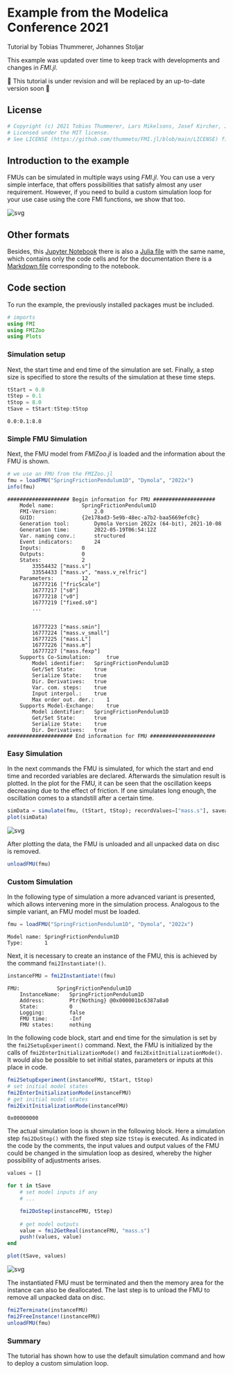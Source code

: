 # Example from the Modelica Conference 2021
Tutorial by Tobias Thummerer, Johannes Stoljar

This example was updated over time to keep track with developments and changes in *FMI.jl*.

🚧 This tutorial is under revision and will be replaced by an up-to-date version soon 🚧

## License


```julia
# Copyright (c) 2021 Tobias Thummerer, Lars Mikelsons, Josef Kircher, Johannes Stoljar
# Licensed under the MIT license. 
# See LICENSE (https://github.com/thummeto/FMI.jl/blob/main/LICENSE) file in the project root for details.
```

## Introduction to the example
FMUs can be simulated in multiple ways using *FMI.jl*. You can use a very simple interface, that offers possibilities that satisfy almost any user requirement. However, if you need to build a custom simulation loop for your use case using the core FMI functions, we show that too.

![svg](https://github.com/thummeto/FMI.jl/blob/main/docs/src/examples/pics/SpringFrictionPendulum1D.svg?raw=true)  

## Other formats
Besides, this [Jupyter Notebook](https://github.com/thummeto/FMI.jl/blob/examples/examples/jupyter-src/modelica_conference_2021.ipynb) there is also a [Julia file](https://github.com/thummeto/FMI.jl/blob/examples/examples/jupyter-src/modelica_conference_2021.jl) with the same name, which contains only the code cells and for the documentation there is a [Markdown file](https://github.com/thummeto/FMI.jl/blob/examples/examples/jupyter-src/modelica_conference_2021.md) corresponding to the notebook.  

## Code section

To run the example, the previously installed packages must be included. 


```julia
# imports
using FMI
using FMIZoo
using Plots
```

### Simulation setup

Next, the start time and end time of the simulation are set. Finally, a step size is specified to store the results of the simulation at these time steps.


```julia
tStart = 0.0
tStep = 0.1
tStop = 8.0
tSave = tStart:tStep:tStop
```




    0.0:0.1:8.0



### Simple FMU Simulation
Next, the FMU model from *FMIZoo.jl* is loaded and the information about the FMU is shown.


```julia
# we use an FMU from the FMIZoo.jl
fmu = loadFMU("SpringFrictionPendulum1D", "Dymola", "2022x")
info(fmu)
```

    #################### Begin information for FMU ####################
    	Model name:			SpringFrictionPendulum1D
    	FMI-Version:			2.0
    	GUID:				{2e178ad3-5e9b-48ec-a7b2-baa5669efc0c}
    	Generation tool:		Dymola Version 2022x (64-bit), 2021-10-08
    	Generation time:		2022-05-19T06:54:12Z
    	Var. naming conv.:		structured
    	Event indicators:		24
    	Inputs:				0
    	Outputs:			0
    	States:				2
    		33554432 ["mass.s"]
    		33554433 ["mass.v", "mass.v_relfric"]
    	Parameters:			12
    		16777216 ["fricScale"]
    		16777217 ["s0"]
    		16777218 ["v0"]
    		16777219 ["fixed.s0"]
    		...
    

    		16777223 ["mass.smin"]
    		16777224 ["mass.v_small"]
    		16777225 ["mass.L"]
    		16777226 ["mass.m"]
    		16777227 ["mass.fexp"]
    	Supports Co-Simulation:		true
    		Model identifier:	SpringFrictionPendulum1D
    		Get/Set State:		true
    		Serialize State:	true
    		Dir. Derivatives:	true
    		Var. com. steps:	true
    		Input interpol.:	true
    		Max order out. der.:	1
    	Supports Model-Exchange:	true
    		Model identifier:	SpringFrictionPendulum1D
    		Get/Set State:		true
    		Serialize State:	true
    		Dir. Derivatives:	true
    ##################### End information for FMU #####################
    

### Easy Simulation
In the next commands the FMU is simulated, for which the start and end time and recorded variables are declared. Afterwards the simulation result is plotted. In the plot for the FMU, it can be seen that the oscillation keeps decreasing due to the effect of friction. If one simulates long enough, the oscillation comes to a standstill after a certain time.


```julia
simData = simulate(fmu, (tStart, tStop); recordValues=["mass.s"], saveat=tSave)
plot(simData)
```




    
![svg](modelica_conference_2021_files/modelica_conference_2021_10_0.svg)
    



After plotting the data, the FMU is unloaded and all unpacked data on disc is removed.


```julia
unloadFMU(fmu)
```

### Custom Simulation

In the following type of simulation a more advanced variant is presented, which allows intervening more in the simulation process. Analogous to the simple variant, an FMU model must be loaded.


```julia
fmu = loadFMU("SpringFrictionPendulum1D", "Dymola", "2022x")
```




    Model name:	SpringFrictionPendulum1D
    Type:		1



Next, it is necessary to create an instance of the FMU, this is achieved by the command `fmi2Instantiate!()`.  


```julia
instanceFMU = fmi2Instantiate!(fmu)
```




    FMU:            SpringFrictionPendulum1D
        InstanceName:   SpringFrictionPendulum1D
        Address:        Ptr{Nothing} @0x000001bc6387a8a0
        State:          0
        Logging:        false
        FMU time:       -Inf
        FMU states:     nothing



In the following code block, start and end time for the simulation is set by the `fmi2SetupExperiment()` command. Next, the FMU is initialized by the calls of `fmi2EnterInitializationMode()` and `fmi2ExitInitializationMode()`. It would also be possible to set initial states, parameters or inputs at this place in code.


```julia
fmi2SetupExperiment(instanceFMU, tStart, tStop)
# set initial model states
fmi2EnterInitializationMode(instanceFMU)
# get initial model states
fmi2ExitInitializationMode(instanceFMU)
```




    0x00000000



The actual simulation loop is shown in the following block. Here a simulation step `fmi2DoStep()` with the fixed step size `tStep` is executed. As indicated in the code by the comments, the input values and output values of the FMU could be changed in the simulation loop as desired, whereby the higher possibility of adjustments arises.


```julia
values = []

for t in tSave
    # set model inputs if any
    # ...

    fmi2DoStep(instanceFMU, tStep)
    
    # get model outputs
    value = fmi2GetReal(instanceFMU, "mass.s")
    push!(values, value)
end

plot(tSave, values)
```




    
![svg](modelica_conference_2021_files/modelica_conference_2021_20_0.svg)
    



The instantiated FMU must be terminated and then the memory area for the instance can also be deallocated. The last step is to unload the FMU to remove all unpacked data on disc. 


```julia
fmi2Terminate(instanceFMU)
fmi2FreeInstance!(instanceFMU)
unloadFMU(fmu)
```

### Summary

The tutorial has shown how to use the default simulation command and how to deploy a custom simulation loop.
